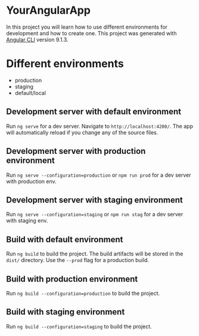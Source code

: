 # YourAngularApp

In this project you will learn how to use different environments for development and how to create one. This project was generated with [Angular CLI](https://github.com/angular/angular-cli) version 9.1.3.

# Different environments
- production
- staging
- default/local

## Development server with default environment

Run `ng serve` for a dev server. Navigate to `http://localhost:4200/`. The app will automatically reload if you change any of the source files.

## Development server with production environment

Run `ng serve --configuration=production` or `npm run prod` for a dev server with production env.

## Development server with staging environment

Run `ng serve --configuration=staging` or `npm run stag` for a dev server with staging env.

## Build with default environment

Run `ng build` to build the project. The build artifacts will be stored in the `dist/` directory. Use the `--prod` flag for a production build.

## Build with production environment

Run `ng build --configuration=production` to build the project.

## Build with staging environment

Run `ng build --configuration=staging` to build the project.
